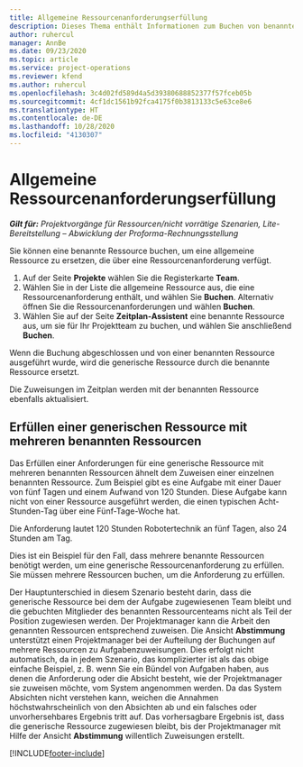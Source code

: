 ```yaml
---
title: Allgemeine Ressourcenanforderungserfüllung
description: Dieses Thema enthält Informationen zum Buchen von benannten Ressourcen für eine generische Ressourcenanforderung.
author: ruhercul
manager: AnnBe
ms.date: 09/23/2020
ms.topic: article
ms.service: project-operations
ms.reviewer: kfend
ms.author: ruhercul
ms.openlocfilehash: 3c4d02fd589d4a5d39380688852377f57fceb05b
ms.sourcegitcommit: 4cf1dc1561b92fca4175f0b3813133c5e63ce8e6
ms.translationtype: HT
ms.contentlocale: de-DE
ms.lasthandoff: 10/28/2020
ms.locfileid: "4130307"
---
```

# <a name="generic-resource-requirement-fulfillment"></a>Allgemeine Ressourcenanforderungserfüllung

_**Gilt für:** Projektvorgänge für Ressourcen/nicht vorrätige Szenarien, Lite-Bereitstellung – Abwicklung der Proforma-Rechnungsstellung_

Sie können eine benannte Ressource buchen, um eine allgemeine Ressource zu ersetzen, die über eine Ressourcenanforderung verfügt.

1. Auf der Seite **Projekte** wählen Sie die Registerkarte **Team**.
2. Wählen Sie in der Liste die allgemeine Ressource aus, die eine Ressourcenanforderung enthält, und wählen Sie **Buchen**. Alternativ öffnen Sie die Ressourcenanforderungen und wählen **Buchen**.
3. Wählen Sie auf der Seite **Zeitplan-Assistent** eine benannte Ressource aus, um sie für Ihr Projektteam zu buchen, und wählen Sie anschließend **Buchen**.

Wenn die Buchung abgeschlossen und von einer benannten Ressource ausgeführt wurde, wird die generische Ressource durch die benannte Ressource ersetzt.

Die Zuweisungen im Zeitplan werden mit der benannten Ressource ebenfalls aktualisiert.

## <a name="fulfill-a-generic-resource-with-multiple-named-resources"></a>Erfüllen einer generischen Ressource mit mehreren benannten Ressourcen
Das Erfüllen einer Anforderungen für eine generische Ressource mit mehreren benannten Ressourcen ähnelt dem Zuweisen einer einzelnen benannten Ressource. Zum Beispiel gibt es eine Aufgabe mit einer Dauer von fünf Tagen und einem Aufwand von 120 Stunden. Diese Aufgabe kann nicht von einer Ressource ausgeführt werden, die einen typischen Acht-Stunden-Tag über eine Fünf-Tage-Woche hat. 

Die Anforderung lautet 120 Stunden Robotertechnik an fünf Tagen, also 24 Stunden am Tag.

Dies ist ein Beispiel für den Fall, dass mehrere benannte Ressourcen benötigt werden, um eine generische Ressourcenanforderung zu erfüllen. Sie müssen mehrere Ressourcen buchen, um die Anforderung zu erfüllen.

Der Hauptunterschied in diesem Szenario besteht darin, dass die generische Ressource bei dem der Aufgabe zugewiesenen Team bleibt und die gebuchten Mitglieder des benannten Ressourcenteams nicht als Teil der Position zugewiesen werden. Der Projektmanager kann die Arbeit den genannten Ressourcen entsprechend zuweisen. Die Ansicht **Abstimmung** unterstützt einen Projektmanager bei der Aufteilung der Buchungen auf mehrere Ressourcen zu Aufgabenzuweisungen. Dies erfolgt nicht automatisch, da in jedem Szenario, das komplizierter ist als das obige einfache Beispiel, z. B. wenn Sie ein Bündel von Aufgaben haben, aus denen die Anforderung oder die Absicht besteht, wie der Projektmanager sie zuweisen möchte, vom System angenommen werden. Da das System Absichten nicht verstehen kann, weichen die Annahmen höchstwahrscheinlich von den Absichten ab und ein falsches oder unvorhersehbares Ergebnis tritt auf. Das vorhersagbare Ergebnis ist, dass die generische Ressource zugewiesen bleibt, bis der Projektmanager mit Hilfe der Ansicht **Abstimmung** willentlich Zuweisungen erstellt.




[!INCLUDE[footer-include](../includes/footer-banner.md)]